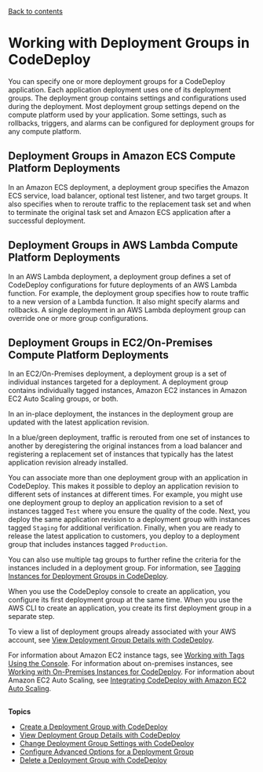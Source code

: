 [Back to contents](index.md)

# Working with Deployment Groups in CodeDeploy<a name="deployment-groups"></a>

You can specify one or more deployment groups for a CodeDeploy application\. Each application deployment uses one of its deployment groups\. The deployment group contains settings and configurations used during the deployment\. Most deployment group settings depend on the compute platform used by your application\. Some settings, such as rollbacks, triggers, and alarms can be configured for deployment groups for any compute platform\.

## Deployment Groups in Amazon ECS Compute Platform Deployments<a name="deployment-group-ecs"></a>

In an Amazon ECS deployment, a deployment group specifies the Amazon ECS service, load balancer, optional test listener, and two target groups\. It also specifies when to reroute traffic to the replacement task set and when to terminate the original task set and Amazon ECS application after a successful deployment\.

## Deployment Groups in AWS Lambda Compute Platform Deployments<a name="deployment-group-lambda"></a>

In an AWS Lambda deployment, a deployment group defines a set of CodeDeploy configurations for future deployments of an AWS Lambda function\. For example, the deployment group specifies how to route traffic to a new version of a Lambda function\. It also might specify alarms and rollbacks\. A single deployment in an AWS Lambda deployment group can override one or more group configurations\.

## Deployment Groups in EC2/On\-Premises Compute Platform Deployments<a name="deployment-group-server"></a>

In an EC2/On\-Premises deployment, a deployment group is a set of individual instances targeted for a deployment\. A deployment group contains individually tagged instances, Amazon EC2 instances in Amazon EC2 Auto Scaling groups, or both\. 

In an in\-place deployment, the instances in the deployment group are updated with the latest application revision\. 

In a blue/green deployment, traffic is rerouted from one set of instances to another by deregistering the original instances from a load balancer and registering a replacement set of instances that typically has the latest application revision already installed\.

You can associate more than one deployment group with an application in CodeDeploy\. This makes it possible to deploy an application revision to different sets of instances at different times\. For example, you might use one deployment group to deploy an application revision to a set of instances tagged `Test` where you ensure the quality of the code\. Next, you deploy the same application revision to a deployment group with instances tagged `Staging` for additional verification\. Finally, when you are ready to release the latest application to customers, you deploy to a deployment group that includes instances tagged `Production`\.

You can also use multiple tag groups to further refine the criteria for the instances included in a deployment group\. For information, see [Tagging Instances for Deployment Groups in CodeDeploy](instances-tagging.md)\.

When you use the CodeDeploy console to create an application, you configure its first deployment group at the same time\. When you use the AWS CLI to create an application, you create its first deployment group in a separate step\.

To view a list of deployment groups already associated with your AWS account, see [View Deployment Group Details with CodeDeploy](deployment-groups-view-details.md)\. 

For information about Amazon EC2 instance tags, see [Working with Tags Using the Console](https://docs.aws.amazon.com/AWSEC2/latest/UserGuide/Using_Tags.html#Using_Tags_Console)\. For information about on\-premises instances, see [Working with On\-Premises Instances for CodeDeploy](instances-on-premises.md)\. For information about Amazon EC2 Auto Scaling, see [Integrating CodeDeploy with Amazon EC2 Auto Scaling](integrations-aws-auto-scaling.md)\.

## <a name="topiclist-deployment-groups"></a>

**Topics**
+ [Create a Deployment Group with CodeDeploy](deployment-groups-create.md)
+ [View Deployment Group Details with CodeDeploy](deployment-groups-view-details.md)
+ [Change Deployment Group Settings with CodeDeploy](deployment-groups-edit.md)
+ [Configure Advanced Options for a Deployment Group](deployment-groups-configure-advanced-options.md)
+ [Delete a Deployment Group with CodeDeploy](deployment-groups-delete.md)